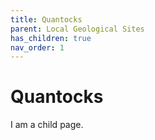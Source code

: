 ```yaml
---
title: Quantocks
parent: Local Geological Sites
has_children: true
nav_order: 1
---
```


# Quantocks

I am a child page.
